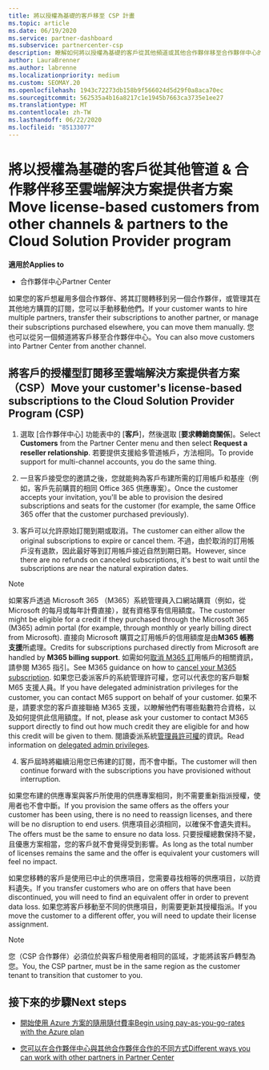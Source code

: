 ```yaml
---
title: 將以授權為基礎的客戶移至 CSP 計畫
ms.topic: article
ms.date: 06/19/2020
ms.service: partner-dashboard
ms.subservice: partnercenter-csp
description: 瞭解如何將以授權為基礎的客戶從其他頻道或其他合作夥伴移至合作夥伴中心的雲端解決方案提供者（CSP）計畫。
author: LauraBrenner
ms.author: labrenne
ms.localizationpriority: medium
ms.custom: SEOMAY.20
ms.openlocfilehash: 1943c72273db158b9f566024d5d29f0a8aca70ec
ms.sourcegitcommit: 562535a4b16a8217c1e1945b7663ca3735e1ee27
ms.translationtype: MT
ms.contentlocale: zh-TW
ms.lasthandoff: 06/22/2020
ms.locfileid: "85133077"
---
```

# <a name="move-license-based-customers-from-other-channels--partners-to-the-cloud-solution-provider-program"></a><span data-ttu-id="85502-103">將以授權為基礎的客戶從其他管道 & 合作夥伴移至雲端解決方案提供者方案</span><span class="sxs-lookup"><span data-stu-id="85502-103">Move license-based customers from other channels & partners to the Cloud Solution Provider program</span></span>

<span data-ttu-id="85502-104">**適用於**</span><span class="sxs-lookup"><span data-stu-id="85502-104">**Applies to**</span></span>

-  <span data-ttu-id="85502-105">合作夥伴中心</span><span class="sxs-lookup"><span data-stu-id="85502-105">Partner Center</span></span>

<span data-ttu-id="85502-106">如果您的客戶想雇用多個合作夥伴、將其訂閱轉移到另一個合作夥伴，或管理其在其他地方購買的訂閱，您可以手動移動他們。</span><span class="sxs-lookup"><span data-stu-id="85502-106">If your customer wants to hire multiple partners, transfer their subscriptions to another partner, or manage their subscriptions purchased elsewhere, you can move them manually.</span></span> <span data-ttu-id="85502-107">您也可以從另一個頻道將客戶移至合作夥伴中心。</span><span class="sxs-lookup"><span data-stu-id="85502-107">You can also move customers into Partner Center from another channel.</span></span>

## <a name="move-your-customers-license-based-subscriptions-to-the-cloud-solution-provider-program-csp"></a><span data-ttu-id="85502-108">將客戶的授權型訂閱移至雲端解決方案提供者方案（CSP）</span><span class="sxs-lookup"><span data-stu-id="85502-108">Move your customer's license-based subscriptions to the Cloud Solution Provider Program (CSP)</span></span>

1. <span data-ttu-id="85502-109">選取 [合作夥伴中心] 功能表中的 [**客戶**]，然後選取 [**要求轉銷商關係**]。</span><span class="sxs-lookup"><span data-stu-id="85502-109">Select **Customers** from the Partner Center menu and then select **Request a reseller relationship**.</span></span> <span data-ttu-id="85502-110">若要提供支援給多管道帳戶，方法相同。</span><span class="sxs-lookup"><span data-stu-id="85502-110">To provide support for multi-channel accounts, you do the same thing.</span></span>

2. <span data-ttu-id="85502-111">一旦客戶接受您的邀請之後，您就能夠為客戶布建所需的訂用帳戶和基座（例如，客戶先前購買的相同 Office 365 供應專案）。</span><span class="sxs-lookup"><span data-stu-id="85502-111">Once the customer accepts your invitation, you'll be able to provision the desired subscriptions and seats for the customer (for example, the same Office 365 offer that the customer purchased previously).</span></span>

3. <span data-ttu-id="85502-112">客戶可以允許原始訂閱到期或取消。</span><span class="sxs-lookup"><span data-stu-id="85502-112">The customer can either allow the original subscriptions to expire or cancel them.</span></span> <span data-ttu-id="85502-113">不過，由於取消的訂用帳戶沒有退款，因此最好等到訂用帳戶接近自然到期日期。</span><span class="sxs-lookup"><span data-stu-id="85502-113">However, since there are no refunds on canceled subscriptions, it's best to wait until the  subscriptions are near the natural expiration dates.</span></span>

>[!NOTE]
><span data-ttu-id="85502-114">如果客戶透過 Microsoft 365 （M365）系統管理員入口網站購買（例如，從 Microsoft 的每月或每年計費直接），就有資格享有信用額度。</span><span class="sxs-lookup"><span data-stu-id="85502-114">The customer might be eligible for a credit if they purchased through the Microsoft 365 (M365) admin portal (for example, through monthly or yearly billing direct from Microsoft).</span></span> <span data-ttu-id="85502-115">直接向 Microsoft 購買之訂用帳戶的信用額度是由**M365 帳務支援**所處理。</span><span class="sxs-lookup"><span data-stu-id="85502-115">Credits for subscriptions purchased directly from Microsoft are handled by **M365 billing support**.</span></span> <span data-ttu-id="85502-116">如需如何[取消 M365 訂](https://docs.microsoft.com/microsoft-365/commerce/subscriptions/cancel-your-subscription)用帳戶的相關資訊，請參閱 M365 指引。</span><span class="sxs-lookup"><span data-stu-id="85502-116">See M365 guidance on how to [cancel your M365 subscription](https://docs.microsoft.com/microsoft-365/commerce/subscriptions/cancel-your-subscription).</span></span> <span data-ttu-id="85502-117">如果您已委派客戶的系統管理許可權，您可以代表您的客戶聯繫 M65 支援人員。</span><span class="sxs-lookup"><span data-stu-id="85502-117">If you have delegated administration privileges for the customer, you can contact M65 support on behalf of your customer.</span></span> <span data-ttu-id="85502-118">如果不是，請要求您的客戶直接聯絡 M365 支援，以瞭解他們有哪些點數符合資格，以及如何提供此信用額度。</span><span class="sxs-lookup"><span data-stu-id="85502-118">If not, please ask your customer to contact M365 support directly to find out how much credit they are eligible for and how this credit will be given to them.</span></span> <span data-ttu-id="85502-119">閱讀委派系統[管理員許可權](customers-revoke-admin-privileges)的資訊。</span><span class="sxs-lookup"><span data-stu-id="85502-119">Read information on [delegated admin privileges](customers-revoke-admin-privileges).</span></span> 

4. <span data-ttu-id="85502-120">客戶屆時將繼續沿用您已佈建的訂閱，而不會中斷。</span><span class="sxs-lookup"><span data-stu-id="85502-120">The customer will then continue forward with the subscriptions you have provisioned without interruption.</span></span>

<span data-ttu-id="85502-121">如果您布建的供應專案與客戶所使用的供應專案相同，則不需要重新指派授權，使用者也不會中斷。</span><span class="sxs-lookup"><span data-stu-id="85502-121">If you provision the same offers as the offers your customer has been using, there is no need to reassign licenses, and there will be no disruption to end users.</span></span> <span data-ttu-id="85502-122">供應項目必須相同，以確保不會遺失資料。</span><span class="sxs-lookup"><span data-stu-id="85502-122">The offers must be the same to ensure no data loss.</span></span> <span data-ttu-id="85502-123">只要授權總數保持不變，且優惠方案相當，您的客戶就不會覺得受到影響。</span><span class="sxs-lookup"><span data-stu-id="85502-123">As long as the total number of licenses remains the same and the offer is equivalent your customers will feel no impact.</span></span>

<span data-ttu-id="85502-124">如果您移轉的客戶是使用已中止的供應項目，您需要尋找相等的供應項目，以防資料遺失。</span><span class="sxs-lookup"><span data-stu-id="85502-124">If you transfer customers who are on offers that have been discontinued, you will need to find an equivalent offer in order to prevent data loss.</span></span> <span data-ttu-id="85502-125">如果您將客戶移動至不同的供應項目，則需要更新其授權指派。</span><span class="sxs-lookup"><span data-stu-id="85502-125">If you move the customer to a different offer, you will need to update their license assignment.</span></span>

>[!NOTE]
><span data-ttu-id="85502-126">您（CSP 合作夥伴）必須位於與客戶租使用者相同的區域，才能將該客戶轉型為您。</span><span class="sxs-lookup"><span data-stu-id="85502-126">You, the CSP partner, must be in the same region as the customer tenant to transition that customer to you.</span></span>

## <a name="next-steps"></a><span data-ttu-id="85502-127">接下來的步驟</span><span class="sxs-lookup"><span data-stu-id="85502-127">Next steps</span></span>

- [<span data-ttu-id="85502-128">開始使用 Azure 方案的隨用隨付費率</span><span class="sxs-lookup"><span data-stu-id="85502-128">Begin using pay-as-you-go-rates with the Azure plan </span></span>](azure-plan-get-started.md)
 
- [<span data-ttu-id="85502-129">您可以在合作夥伴中心與其他合作夥伴合作的不同方式</span><span class="sxs-lookup"><span data-stu-id="85502-129">Different ways you can work with other partners in Partner Center</span></span>](work-with-other-partners.md)


